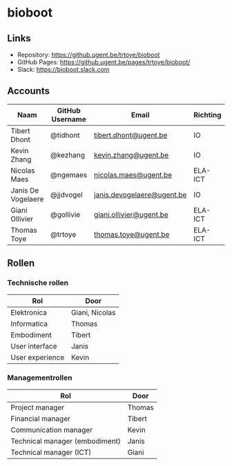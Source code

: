 # bioboot

## Links

* Repository: https://github.ugent.be/trtoye/bioboot
* GitHub Pages: https://github.ugent.be/pages/trtoye/bioboot/
* Slack: https://bioboot.slack.com

## Accounts

| Naam               | GitHub Username   | Email                      | Richting     |
| ------------------ | ----------------- | -------------------------- | ------------ |
| Tibert Dhont       | @tidhont          | tibert.dhont@ugent.be      | IO           |
| Kevin Zhang        | @kezhang          | kevin.zhang@ugent.be       | IO           |
| Nicolas Maes       | @ngemaes          | nicolas.maes@ugent.be      | ELA-ICT      |
| Janis De Vogelaere | @jjdvogel         | janis.devogelaere@ugent.be | IO           |
| Giani Ollivier     | @gollivie         | giani.ollivier@ugent.be    | ELA-ICT      |
| Thomas Toye        | @trtoye           | thomas.toye@ugent.be       | ELA-ICT      |

## Rollen

### Technische rollen

| Rol               | Door               |
| ----------------- | ------------------ |
| Elektronica       | Giani, Nicolas     |
| Informatica       | Thomas             |
| Embodiment        | Tibert             |
| User interface    | Janis              |
| User experience   | Kevin              |

### Managementrollen

| Rol                            | Door              |
| ------------------------------ | ----------------- |
| Project manager                | Thomas            |
| Financial manager              | Tibert            |
| Communication manager          | Kevin             |
| Technical manager (embodiment) | Janis             |
| Technical manager (ICT)        | Giani             |

